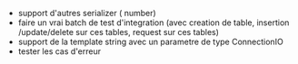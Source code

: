 * support d'autres serializer ( number)
* faire un vrai batch de test d'integration (avec creation de table, insertion /update/delete sur ces tables, request sur ces tables)
* support de la template string avec un parametre de type ConnectionIO
* tester les cas d'erreur
